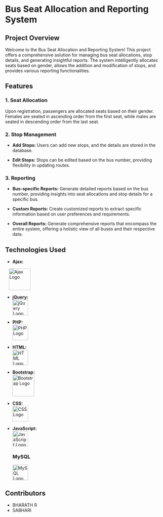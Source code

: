# Bus Seat Allocation and Reporting System

## Project Overview

Welcome to the Bus Seat Allocation and Reporting System! This project offers a comprehensive solution for managing bus seat allocations, stop details, and generating insightful reports. The system intelligently allocates seats based on gender, allows the addition and modification of stops, and provides various reporting functionalities.

## Features

### 1. Seat Allocation

Upon registration, passengers are allocated seats based on their gender. Females are seated in ascending order from the first seat, while males are seated in descending order from the last seat.

### 2. Stop Management

- **Add Stops:** Users can add new stops, and the details are stored in the database.
  
- **Edit Stops:** Stops can be edited based on the bus number, providing flexibility in updating routes.

### 3. Reporting

- **Bus-specific Reports:** Generate detailed reports based on the bus number, providing insights into seat allocations and stop details for a specific bus.

- **Custom Reports:** Create customized reports to extract specific information based on user preferences and requirements.

- **Overall Reports:** Generate comprehensive reports that encompass the entire system, offering a holistic view of all buses and their respective data.

## Technologies Used


 - **Ajax:**
  <div style="display: flex; align-items: center;">
    &nbsp;&nbsp;&nbsp; <!-- Adjust the number of spaces based on your preference -->
    <img src="https://www.pngkit.com/png/detail/378-3783642_using-ajax-technology-in-web-applications-proves-to.png" alt="Ajax Logo" width="70">
  </div>


- **jQuery:**
  <br>
  <img src="https://img.icons8.com/ios/452/jquery.png" alt="jQuery Logo" width="50">

- **PHP:**
  <br>
  <img src="https://www.php.net/images/logos/new-php-logo.svg" alt="PHP Logo" width="50">

- **HTML:**
  <br>
  <img src="https://www.w3.org/html/logo/badge/html5-badge-h-css3-semantics.png" alt="HTML Logo" width="50">

- **Bootstrap:**
  <br>
  <img src="https://getbootstrap.com/docs/5.0/assets/img/bootstrap-icons.png" alt="Bootstrap Logo" width="70">

- **CSS:**
  <br>
  <img src="https://cdn.iconscout.com/icon/free/png-512/css-131-722685.png" alt="CSS Logo" width="50">

- **JavaScript:**
  <br>
  <img src="https://img.icons8.com/color/452/javascript.png" alt="JavaScript Logo" width="50">

  ### MySQL
  <img src="https://www.mysql.com/common/logos/logo-mysql-170x115.png" alt="MySQL Logo" width="50">
  


## Contributors

- BHARATH R 
- SABHARI 
